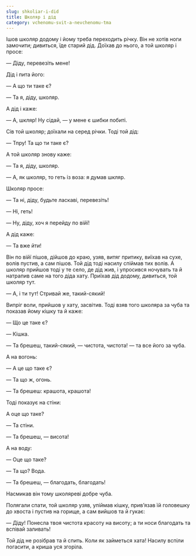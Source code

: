 ```yaml
---
slug: shkoliar-i-did
title: Школяр і дід
category: vchenomu-svit-a-nevchenomu-tma
---
```

Ішов школяр додому і йому треба переходить річку. Він не хотів ноги замочити; дивиться, їде старий дід. Доїхав до нього, а той школяр і просе:

— Діду, перевезіть мене!

Дід і пита його:

— А що ти таке є?

— Та я, діду, школяр.

А дід і каже:

— А, шкляр! Ну сідай, — у мене є шибки побиті.

Сів той школяр; доїхали на серед річки. Тоді той дід:

— Тпру! Та що ти таке є?

А той школяр знову каже:

— Та я, діду, школяр.

— А, як школяр, то геть із воза: я думав шкляр.

Школяр просе:

— Та ні, діду, будьте ласкаві, перевезіть!

— Ні, геть!

— Ну, діду, хоч я перейду по війї!

А дід каже:

— Та вже йти!

Він по війї пішов, дійшов до краю, узяв, витяг притику, виїхав на сухе, волів пустив, а сам пішов. Той дід тоді насилу спіймав тих волів. А школяр прийшов тоді у те село, де дід жив, і упросився ночувать та й натрапив саме на того діда хату. Приїхав дід додому, дивиться, той школяр тут.

— А, і ти тут! Стривай же, такий-сякий!

Випріг воли, прийшов у хату, засвітив. Тоді взяв того школяра за чуба та показав йому кішку та й каже:

— Що це таке є?

— Кішка.

— Та брешеш, такий-сякий, — чистота, чистота! — та все його за чуба.

А на вогонь:

— А це що таке є?

— Та що ж, огонь.

— Та брешеш: крашота, крашота!

Тоді показує на стіни:

А оце що таке?

— Та стіни.

— Та брешеш, — висота!

А на воду:

— Оце що таке?

— Та що? Вода.

— Та брешеш, — благодать, благодать!

Насмикав він тому школяреві добре чуба.

Полягали спати, той школяр узяв, упіймав кішку, прив’язав їй головешку до хвоста і пустив на горище, а сам вийшов та й гукає:

— Діду! Понесла твоя чистота красоту на висоту; а ти носи благодать та вспівай заливать!

Той дід не розібрав та й спить. Коли як займеться хата! Насилу вспіли погасити, а криша уся згоріла.
